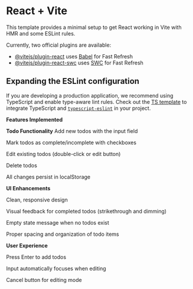 # React + Vite

This template provides a minimal setup to get React working in Vite with HMR and some ESLint rules.

Currently, two official plugins are available:

- [@vitejs/plugin-react](https://github.com/vitejs/vite-plugin-react/blob/main/packages/plugin-react/README.md) uses [Babel](https://babeljs.io/) for Fast Refresh
- [@vitejs/plugin-react-swc](https://github.com/vitejs/vite-plugin-react-swc) uses [SWC](https://swc.rs/) for Fast Refresh

## Expanding the ESLint configuration

If you are developing a production application, we recommend using TypeScript and enable type-aware lint rules. Check out the [TS template](https://github.com/vitejs/vite/tree/main/packages/create-vite/template-react-ts) to integrate TypeScript and [`typescript-eslint`](https://typescript-eslint.io) in your project.

**Features Implemented**

**Todo Functionality**
Add new todos with the input field

Mark todos as complete/incomplete with checkboxes

Edit existing todos (double-click or edit button)

Delete todos

All changes persist in localStorage

**UI Enhancements**

Clean, responsive design

Visual feedback for completed todos (strikethrough and dimming)

Empty state message when no todos exist

Proper spacing and organization of todo items

**User Experience**

Press Enter to add todos

Input automatically focuses when editing

Cancel button for editing mode
